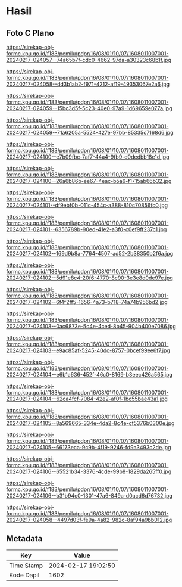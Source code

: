 # Hasil

## Foto C Plano

https://sirekap-obj-formc.kpu.go.id/f183/pemilu/pdpr/16/08/01/10/07/1608011007001-20240217-024057--74a65b7f-cdc0-4662-97da-a30323c68b1f.jpg

https://sirekap-obj-formc.kpu.go.id/f183/pemilu/pdpr/16/08/01/10/07/1608011007001-20240217-024058--dd3b1ab2-f971-4212-af19-49353067e2a6.jpg

https://sirekap-obj-formc.kpu.go.id/f183/pemilu/pdpr/16/08/01/10/07/1608011007001-20240217-024059--15bc3d5f-5c23-40e0-97a9-1d69659e077a.jpg

https://sirekap-obj-formc.kpu.go.id/f183/pemilu/pdpr/16/08/01/10/07/1608011007001-20240217-024059--71a6205a-5524-427e-97bb-85335c7168d6.jpg

https://sirekap-obj-formc.kpu.go.id/f183/pemilu/pdpr/16/08/01/10/07/1608011007001-20240217-024100--e7b09fbc-7af7-44a4-9fb9-d0dedbb18e1d.jpg

https://sirekap-obj-formc.kpu.go.id/f183/pemilu/pdpr/16/08/01/10/07/1608011007001-20240217-024100--26a6b86b-ee67-4eac-b5a6-f1715ab66b32.jpg

https://sirekap-obj-formc.kpu.go.id/f183/pemilu/pdpr/16/08/01/10/07/1608011007001-20240217-024101--df9ebf0b-011c-454c-a388-810c70856fc0.jpg

https://sirekap-obj-formc.kpu.go.id/f183/pemilu/pdpr/16/08/01/10/07/1608011007001-20240217-024101--6356789b-90ed-41e2-a3f0-c0ef9ff237c1.jpg

https://sirekap-obj-formc.kpu.go.id/f183/pemilu/pdpr/16/08/01/10/07/1608011007001-20240217-024102--169d9b8a-7764-4507-ad52-2b38350b2f6a.jpg

https://sirekap-obj-formc.kpu.go.id/f183/pemilu/pdpr/16/08/01/10/07/1608011007001-20240217-024102--5d91e8c4-20f6-4770-8c90-3e3e8d0de97e.jpg

https://sirekap-obj-formc.kpu.go.id/f183/pemilu/pdpr/16/08/01/10/07/1608011007001-20240217-024102--6f4f2ff5-1656-4a73-b718-74a74b956bd2.jpg

https://sirekap-obj-formc.kpu.go.id/f183/pemilu/pdpr/16/08/01/10/07/1608011007001-20240217-024103--0ac6873e-5c4e-4ced-8b45-904b400e7086.jpg

https://sirekap-obj-formc.kpu.go.id/f183/pemilu/pdpr/16/08/01/10/07/1608011007001-20240217-024103--e9ac85af-5245-40dc-8757-0bcef99ee6f7.jpg

https://sirekap-obj-formc.kpu.go.id/f183/pemilu/pdpr/16/08/01/10/07/1608011007001-20240217-024104--e6b1a636-452f-46c0-8169-b3eec426a565.jpg

https://sirekap-obj-formc.kpu.go.id/f183/pemilu/pdpr/16/08/01/10/07/1608011007001-20240217-024104--62ca4fcf-7084-42e2-af0f-1bc55bae43a1.jpg

https://sirekap-obj-formc.kpu.go.id/f183/pemilu/pdpr/16/08/01/10/07/1608011007001-20240217-024105--8a569665-334e-4da2-8c4e-cf5376b0300e.jpg

https://sirekap-obj-formc.kpu.go.id/f183/pemilu/pdpr/16/08/01/10/07/1608011007001-20240217-024105--66173eca-9c9b-4f19-9246-fd9a3493c2de.jpg

https://sirekap-obj-formc.kpu.go.id/f183/pemilu/pdpr/16/08/01/10/07/1608011007001-20240217-024106--65521b34-3376-4cde-99b8-1829da265ff0.jpg

https://sirekap-obj-formc.kpu.go.id/f183/pemilu/pdpr/16/08/01/10/07/1608011007001-20240217-024106--b31b94c0-1301-47a6-849a-d0acd6d76732.jpg

https://sirekap-obj-formc.kpu.go.id/f183/pemilu/pdpr/16/08/01/10/07/1608011007001-20240217-024058--4497d03f-fe9a-4a82-982c-8af94a9bb012.jpg


## Metadata

| Key        | Value               |
| ---------- | ------------------- |
| Time Stamp | 2024-02-17 19:02:50 |
| Kode Dapil | 1602                |



